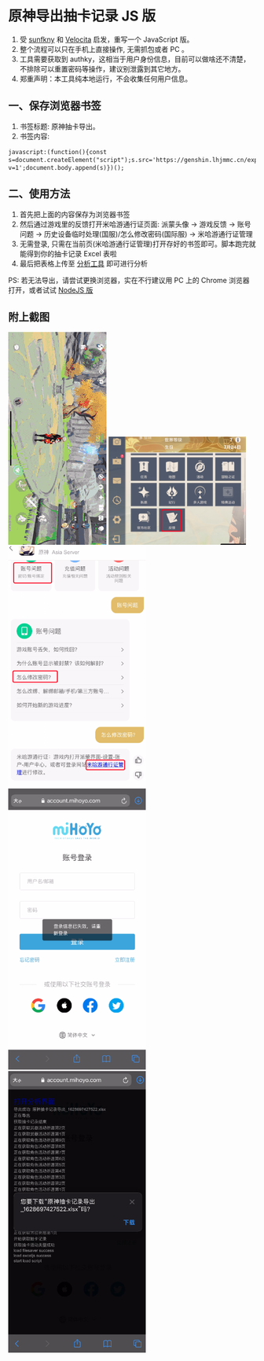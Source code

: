 # 原神导出抽卡记录 JS 版

1. 受 [sunfkny](https://github.com/sunfkny/genshin-gacha-export-js) 和 [Velocita](https://github.com/Velocita/genshin-gacha-export-js) 启发，重写一个 JavaScript 版。  
2. 整个流程可以只在手机上直接操作, 无需抓包或者 PC 。  
3. 工具需要获取到 authky，这相当于用户身份信息，目前可以做啥还不清楚，不排除可以重置密码等操作，建议别泄露到其它地方。  
4. 郑重声明：本工具纯本地运行，不会收集任何用户信息。

## 一、保存浏览器书签

1. 书签标题: 原神抽卡导出。  
2. 书签内容:
```
javascript:(function(){const s=document.createElement("script");s.src='https://genshin.lhjmmc.cn/export.min.js?v=1';document.body.append(s)})();
```

## 二、使用方法

1. 首先把上面的内容保存为浏览器书签
2. 然后通过游戏里的反馈打开米哈游通行证页面: 派蒙头像 -> 游戏反馈 -> 账号问题 -> 历史设备临时处理(国服)/怎么修改密码(国际服) -> 米哈游通行证管理
3. 无需登录, 只需在当前页(米哈游通行证管理)打开存好的书签即可。脚本跑完就能得到你的抽卡记录 Excel 表啦
4. 最后把表格上传至 [分析工具](https://genshin.lhjmmc.cn/) 即可进行分析

PS: 若无法导出，请尝试更换浏览器，实在不行建议用 PC 上的 Chrome 浏览器打开，或者试试 [NodeJS 版](https://github.com/hjmmc/genshin-gacha-export-nodejs/releases)

## 附上截图

<img src="screenshots/record.git">
<img src="screenshots/1.png" width="280">
<img src="screenshots/2.png" width="280">
<img src="screenshots/3.png" width="280">
<img src="screenshots/4.png" width="280">
